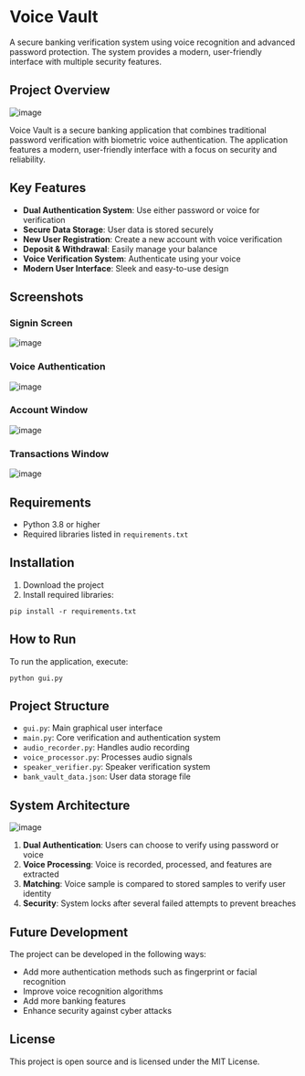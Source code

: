 # Voice Vault

A secure banking verification system using voice recognition and advanced password protection. The system provides a modern, user-friendly interface with multiple security features.

## Project Overview

![image](https://github.com/user-attachments/assets/cbc52d3c-bf03-4c77-aa20-d98c481f75cf)

Voice Vault is a secure banking application that combines traditional password verification with biometric voice authentication. The application features a modern, user-friendly interface with a focus on security and reliability.

## Key Features

- **Dual Authentication System**: Use either password or voice for verification
- **Secure Data Storage**: User data is stored securely
- **New User Registration**: Create a new account with voice verification
- **Deposit & Withdrawal**: Easily manage your balance
- **Voice Verification System**: Authenticate using your voice
- **Modern User Interface**: Sleek and easy-to-use design

## Screenshots

### Signin Screen
![image](https://github.com/user-attachments/assets/90945d11-1f98-49ed-9ef2-d6d66ab3ace3)


### Voice Authentication
![image](https://github.com/user-attachments/assets/7ada9dd8-7d54-4209-88e6-087df338219e)

### Account Window
![image](https://github.com/user-attachments/assets/686adb24-ed2e-4264-8095-3f9a378cadfd)

### Transactions Window
![image](https://github.com/user-attachments/assets/ff3d6000-1588-4ac6-8b25-7dff90e2f9c2)

## Requirements

- Python 3.8 or higher
- Required libraries listed in `requirements.txt`

## Installation

1. Download the project
2. Install required libraries:
```
pip install -r requirements.txt
```

## How to Run

To run the application, execute:
```
python gui.py
```

## Project Structure

- `gui.py`: Main graphical user interface
- `main.py`: Core verification and authentication system
- `audio_recorder.py`: Handles audio recording
- `voice_processor.py`: Processes audio signals
- `speaker_verifier.py`: Speaker verification system
- `bank_vault_data.json`: User data storage file

## System Architecture

![image](https://github.com/user-attachments/assets/c338864f-5e36-4f73-83c9-c484725f09e3)

1. **Dual Authentication**: Users can choose to verify using password or voice
2. **Voice Processing**: Voice is recorded, processed, and features are extracted
3. **Matching**: Voice sample is compared to stored samples to verify user identity
4. **Security**: System locks after several failed attempts to prevent breaches

## Future Development

The project can be developed in the following ways:
- Add more authentication methods such as fingerprint or facial recognition
- Improve voice recognition algorithms
- Add more banking features
- Enhance security against cyber attacks

## License

This project is open source and is licensed under the MIT License. 
